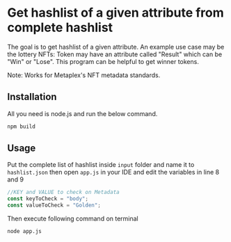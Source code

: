 # Get hashlist of a given attribute from complete hashlist

The goal is to get hashlist of a given attribute. An example use case may be the lottery NFTs: Token may have an attribute called "Result" which can be "Win" or "Lose". This program can be helpful to get winner tokens.

Note: Works for Metaplex's NFT metadata standards.

## Installation

All you need is node.js and run the below command.

```bash
npm build
```

## Usage

Put the complete list of hashlist inside `input` folder and name it to `hashlist.json` then open `app.js` in your IDE and edit the variables in line 8 and 9

```javascript
//KEY and VALUE to check on Metadata
const keyToCheck = "body";
const valueToCheck = "Golden";
```

Then execute following command on terminal
```bash
node app.js
```